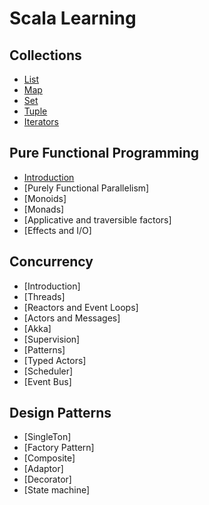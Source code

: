# Scala Learning

## Collections

- [List](docs/Collections.md)
- [Map](docs/Collections.md)
- [Set](docs/Collections.md)
- [Tuple](docs/Collections.md)
- [Iterators](docs/Collections.md)

## Pure Functional Programming
- [Introduction]()
- [Purely Functional Parallelism]
- [Monoids]
- [Monads]
- [Applicative and traversible factors]
- [Effects and I/O]

## Concurrency

- [Introduction]
- [Threads]
- [Reactors and Event Loops]
- [Actors and Messages]
- [Akka]
- [Supervision]
- [Patterns]
- [Typed Actors]
- [Scheduler]
- [Event Bus]

## Design Patterns
- [SingleTon]
- [Factory Pattern]
- [Composite]
- [Adaptor]
- [Decorator]
- [State machine]

